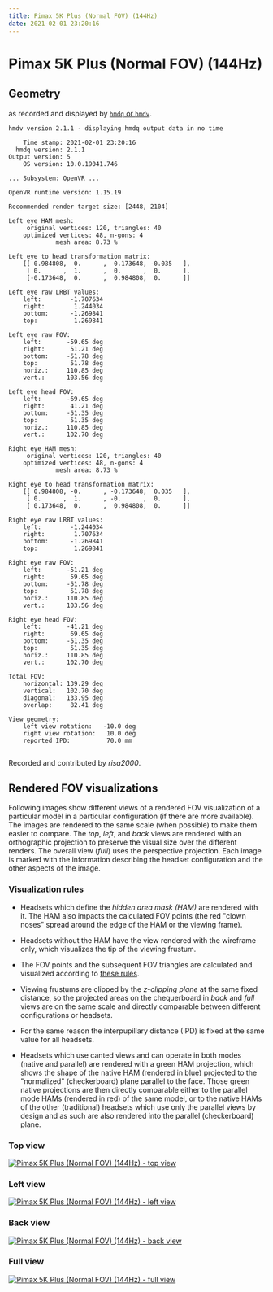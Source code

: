```yaml
---
title: Pimax 5K Plus (Normal FOV) (144Hz)
date: 2021-02-01 23:20:16
---
```

# Pimax 5K Plus (Normal FOV) (144Hz)

## Geometry

as recorded and displayed by [`hmdq` or `hmdv`](https://github.com/risa2000/hmdq).
```
hmdv version 2.1.1 - displaying hmdq output data in no time

    Time stamp: 2021-02-01 23:20:16
  hmdq version: 2.1.1
Output version: 5
    OS version: 10.0.19041.746

... Subsystem: OpenVR ...

OpenVR runtime version: 1.15.19

Recommended render target size: [2448, 2104]

Left eye HAM mesh:
     original vertices: 120, triangles: 40
    optimized vertices: 48, n-gons: 4
             mesh area: 8.73 %

Left eye to head transformation matrix:
    [[ 0.984808,  0.      ,  0.173648, -0.035   ],
     [ 0.      ,  1.      ,  0.      ,  0.      ],
     [-0.173648,  0.      ,  0.984808,  0.      ]]

Left eye raw LRBT values:
    left:        -1.707634
    right:        1.244034
    bottom:      -1.269841
    top:          1.269841

Left eye raw FOV:
    left:       -59.65 deg
    right:       51.21 deg
    bottom:     -51.78 deg
    top:         51.78 deg
    horiz.:     110.85 deg
    vert.:      103.56 deg

Left eye head FOV:
    left:       -69.65 deg
    right:       41.21 deg
    bottom:     -51.35 deg
    top:         51.35 deg
    horiz.:     110.85 deg
    vert.:      102.70 deg

Right eye HAM mesh:
     original vertices: 120, triangles: 40
    optimized vertices: 48, n-gons: 4
             mesh area: 8.73 %

Right eye to head transformation matrix:
    [[ 0.984808, -0.      , -0.173648,  0.035   ],
     [ 0.      ,  1.      , -0.      ,  0.      ],
     [ 0.173648,  0.      ,  0.984808,  0.      ]]

Right eye raw LRBT values:
    left:        -1.244034
    right:        1.707634
    bottom:      -1.269841
    top:          1.269841

Right eye raw FOV:
    left:       -51.21 deg
    right:       59.65 deg
    bottom:     -51.78 deg
    top:         51.78 deg
    horiz.:     110.85 deg
    vert.:      103.56 deg

Right eye head FOV:
    left:       -41.21 deg
    right:       69.65 deg
    bottom:     -51.35 deg
    top:         51.35 deg
    horiz.:     110.85 deg
    vert.:      102.70 deg

Total FOV:
    horizontal: 139.29 deg
    vertical:   102.70 deg
    diagonal:   133.95 deg
    overlap:     82.41 deg

View geometry:
    left view rotation:   -10.0 deg
    right view rotation:   10.0 deg
    reported IPD:          70.0 mm


```
Recorded and contributed by _risa2000_.

## Rendered FOV visualizations

Following images show different views of a rendered FOV visualization of a
particular model in a particular configuration (if there are more available).
The images are rendered to the same scale (when possible) to make them easier
to compare. The _top_, _left_, and _back_ views are rendered with an
orthographic projection to preserve the visual size over the different renders.
The overall view (_full_) uses the perspective projection. Each image is marked
with the information describing the headset configuration and the other aspects
of the image.

### Visualization rules

* Headsets which define the _hidden area mask (HAM)_ are rendered with it. The
  HAM also impacts the calculated FOV points (the red "clown noses" spread
  around the edge of the HAM or the viewing frame).

* Headsets without the HAM have the view rendered with the wireframe only, which
  visualizes the tip of the viewing frustum.

* The FOV points and the subsequent FOV triangles are calculated and visualized
  according to [these
  rules](https://risa2000.github.io/vrdocs/docs/hmd_fov_calculation).

* Viewing frustums are clipped by the _z-clipping plane_ at the same fixed
  distance, so the projected areas on the chequerboard in _back_ and _full_
  views are on the same scale and directly comparable between different
  configurations or headsets.

* For the same reason the interpupillary distance (IPD) is fixed at the same
  value for all headsets.

* Headsets which use canted views and can operate in both modes (native and
  parallel) are rendered with a green HAM projection, which shows the shape of
  the native HAM (rendered in blue) projected to the "normalized"
  (checkerboard) plane parallel to the face. Those green native projections are
  then directly comparable either to the parallel mode HAMs (rendered in red)
  of the same model, or to the native HAMs of the other (traditional) headsets
  which use only the parallel views by design and as such are also rendered
  into the parallel (checkerboard) plane.

### Top view
[![Pimax 5K Plus (Normal FOV) (144Hz) - top view](../images/Pimax5KPlus_Normal_Native_144Hz_top.dmx.png)](../images/Pimax5KPlus_Normal_Native_144Hz_top.dmx.png)

### Left view
[![Pimax 5K Plus (Normal FOV) (144Hz) - left view](../images/Pimax5KPlus_Normal_Native_144Hz_left.dmx.png)](../images/Pimax5KPlus_Normal_Native_144Hz_left.dmx.png)

### Back view
[![Pimax 5K Plus (Normal FOV) (144Hz) - back view](../images/Pimax5KPlus_Normal_Native_144Hz_back.dmx.png)](../images/Pimax5KPlus_Normal_Native_144Hz_back.dmx.png)

### Full view
[![Pimax 5K Plus (Normal FOV) (144Hz) - full view](../images/Pimax5KPlus_Normal_Native_144Hz_over.dmx.png)](../images/Pimax5KPlus_Normal_Native_144Hz_over.dmx.png)

